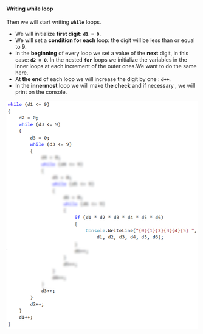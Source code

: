 #### Writing while loop

Then we will start writing **`while`** loops.

- We will initialize **first digit**: **`d1 = 0`**.
- We will set a **condition for each** loop: the digit will be less than or equal to 9.
- In the **beginning** of every loop we set a value of the **next** digit, in this case: **`d2 = 0`**. In the nested **`for`** loops we initialize the variables in the inner loops at each increment of the outer ones.We want to do the same here.
- At **the end**  of each loop we will increase the digit by one : **`d++`**.
- In the **innermost** loop we will make **the check** and if necessary ,  we will print on the console.


![](/assets/chapter-7-exam-preparation-images/02.magic-numbers-3.png)
